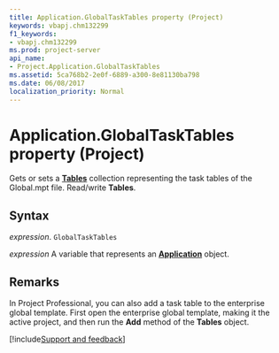 ```yaml
---
title: Application.GlobalTaskTables property (Project)
keywords: vbapj.chm132299
f1_keywords:
- vbapj.chm132299
ms.prod: project-server
api_name:
- Project.Application.GlobalTaskTables
ms.assetid: 5ca768b2-2e0f-6889-a300-8e81130ba798
ms.date: 06/08/2017
localization_priority: Normal
---
```



# Application.GlobalTaskTables property (Project)

Gets or sets a  **[Tables](Project.Table.md)** collection representing the task tables of the Global.mpt file. Read/write **Tables**.


## Syntax

_expression_. `GlobalTaskTables`

_expression_ A variable that represents an **[Application](Project.Application.md)** object.


## Remarks

 In Project Professional, you can also add a task table to the enterprise global template. First open the enterprise global template, making it the active project, and then run the **Add** method of the **Tables** object.

[!include[Support and feedback](~/includes/feedback-boilerplate.md)]